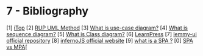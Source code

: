 # 7 - Bibliography
[1] [iTop](https://play.google.com/store/apps/details?id=co.itplus.itop&hl=en&pli=1)
[2] [RUP UML Method](https://study.com/academy/lesson/what-is-the-rational-unified-process-methodology-tools-examples.html)
[3] [What is use-case diagram?](https://www.visual-paradigm.com/guide/uml-unified-modeling-language/what-is-use-case-diagram/)
[4] [What is sequence diagram?](https://www.visual-paradigm.com/guide/uml-unified-modeling-language/what-is-sequence-diagram/)
[5] [What is Class diagram?](https://www.visual-paradigm.com/guide/uml-unified-modeling-language/what-is-class-diagram/)
[6] [LearnPress](https://learnpresslms.com/)
[7] [lemmy-ui official repository](https://github.com/LemmyNet/lemmy-ui)
[8] [infernoJS official website](https://www.infernojs.org/)
[9] [what is a SPA ?](https://www.bloomreach.com/en/blog/what-is-a-single-page-application)
[0] [SPA vs MPA](https://cleancommit.io/blog/spa-vs-mpa-which-is-the-king/)[
<div style="page-break-before: always; height: 0;"></div>